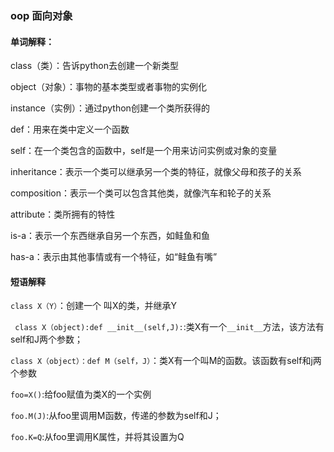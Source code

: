 ### oop 面向对象

#### 单词解释：

class（类）：告诉python去创建一个新类型

object（对象）：事物的基本类型或者事物的实例化

instance（实例）：通过python创建一个类所获得的

def：用来在类中定义一个函数

self：在一个类包含的函数中，self是一个用来访问实例或对象的变量

inheritance：表示一个类可以继承另一个类的特征，就像父母和孩子的关系

composition：表示一个类可以包含其他类，就像汽车和轮子的关系

attribute：类所拥有的特性

is-a：表示一个东西继承自另一个东西，如鲑鱼和鱼

has-a：表示由其他事情或有一个特征，如“鲑鱼有嘴”

#### 短语解释

`class X（Y）`：创建一个 叫X的类，并继承Y

` class X（object):def __init__(self,J):`:类X有一个`__init__`方法，该方法有self和J两个参数；

`class X（object）：def M（self，J）`：类X有一个叫M的函数。该函数有self和j两个参数

`foo=X()`:给foo赋值为类X的一个实例

`foo.M(J)`:从foo里调用M函数，传递的参数为self和J；

`foo.K=Q`:从foo里调用K属性，并将其设置为Q